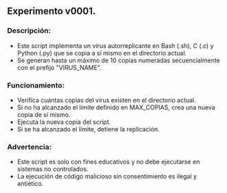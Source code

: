 ## Experimento v0001.

### Descripción:

- Este script implementa un virus autorreplicante en Bash (.sh), C (.c) y Python (.py) que se copia a sí mismo en el directorio actual.
- Se generan hasta un máximo de 10 copias numeradas secuencialmente con el prefijo "VIRUS_NAME".

### Funcionamiento:

- Verifica cuántas copias del virus existen en el directorio actual.
- Si no ha alcanzado el límite definido en MAX_COPIAS, crea una nueva copia de sí mismo.
- Ejecuta la nueva copia del script.
- Si se ha alcanzado el límite, detiene la replicación.

### Advertencia:

- Este script es solo con fines educativos y no debe ejecutarse en sistemas no controlados.
- La ejecución de código malicioso sin consentimiento es ilegal y antiético.
